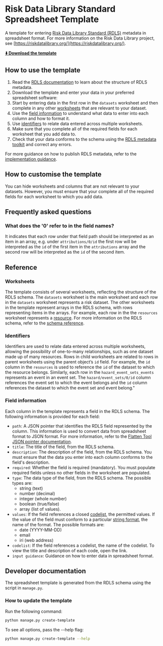#  Risk Data Library Standard Spreadsheet Template

A template for entering [Risk Data Library Standard (RDLS)](https://rdl-standard.readthedocs.io) metadata in spreadsheet format. For more information on the Risk Data Library project, see [https://riskdatalibrary.org/](https://riskdatalibrary.org/).

**[:arrow_down: Download the template](https://github.com/GFDRR/rdls-spreadsheet-template/raw/main/templates/full.xlsx)**

## How to use the template

1. Read the [RDLS documentation](https://rdl-standard.readthedocs.io) to learn about the structure of RDLS metadata.
1. Download the template and enter your data in your preferred spreadsheet software:
  1. Start by entering data in the first row in the `datasets` worksheet and then complete in any other [worksheets](#worksheets) that are relevant to your dataset.
  1. Use the [field information](#field-information) to understand what data to enter into each column and how to format it.
  1. Use [identifiers](#identifiers) to relate data entered across multiple worksheets.
  1. Make sure that you complete all of the required fields for each worksheet that you add data to.
1. Check that your data conforms to the schema using the [RDLS metadata toolkit]() and correct any errors.

 For more guidance on how to publish RDLS metadata, refer to the [implementation guidance](https://rdl-standard.readthedocs.io/en/dev/guides/).

## How to customise the template

You can hide worksheets and columns that are not relevant to your datasets. However, you must ensure that your complete all of the required fields for each worksheet to which you add data.

## Frequently asked questions

### What does the '0' refer to in the field names?

It indicates that each row under that field path should be interpreted as an item in an array, e.g. under `attributions/0/id` the first row will be interpreted as the `id` of the first item in the `attributions` array and the second row will be interpreted as the `id` of the second item.

## Reference
### Worksheets

The template consists of several worksheets, reflecting the structure of the RDLS schema. The `datasets` worksheet is the main worksheet and each row in the `datasets` worksheet represents a risk dataset. The other worksheets in the template represent arrays in the RDLS schema, with rows representing items in the arrays. For example, each row in the the `resources` worksheet represents a [resource](https://rdl-standard.readthedocs.io/en/dev/reference/schema/#resource). For more information on the RDLS schema, refer to the [schema reference](https://rdl-standard.readthedocs.io/en/dev/reference/).

### Identifiers

Identifiers are used to relate data entered across multiple worksheets, allowing the possibility of one-to-many relationships, such as one dataset made up of many resources. Rows in child worksheets are related to rows in parent worksheets using the parent object’s `id` field. For example, the `id` column in the `resources` is used to reference the `id` of the dataset to which the resource belongs. Similarly, each row in the `hazard_event_sets_events` represents an event in an event set. The `hazard/event_sets/0/id` column references the event set to which the event belongs and the `id` column references the dataset to which the event set and event belong."

### Field information

Each column in the template represents a field in the RDLS schema. The following information is provided for each field:

* `path`: A JSON pointer that identifies the RDLS field represented by the column. This information is used to convert data from spreadsheet format to JSON format. For more information, refer to the [Flatten Tool JSON pointer documentation](https://flatten-tool.readthedocs.io/en/latest/unflatten/#understanding-json-pointer-and-how-flatten-tool-uses-it).
* `title`: The title of the field, from the RDLS schema.
* `description`: The description of the field, from the RDLS schema. You must ensure that the data you enter into each column conforms to the field's description.
* `required`: Whether the field is required (mandatory). You must populate required fields unless no other fields in the worksheet are populated.
* `type`: The data type of the field, from the RDLS schema. The possible types are:
  * string (text)
  * number (decimal)
  * integer (whole number)
  * boolean (true/false)
  * array (list of values).
* `values`: If the field references a closed [codelist](https://rdl-standard.readthedocs.io/en/dev/reference/codelists/), the permitted values. If the value of the field must conform to a particular [string format](https://json-schema.org/understanding-json-schema/reference/string.html#built-in-formats), the name of the format. The possible formats are:
  * date (YYYY-MM-DD)
  * email
  * iri (web address)
* `codelist`: If the field references a codelist, the name of the codelist. To view the title and description of each code, open the link.
* `input guidance`: Guidance on how to enter data in spreadsheet format.

## Developer documentation

The spreadsheet template is generated from the RDLS schema using the script in `manage.py`.

### How to update the template

Run the following command:

```bash
python manage.py create-template
```

To see all options, pass the --help flag:

```bash
python manage.py create-template --help
```
